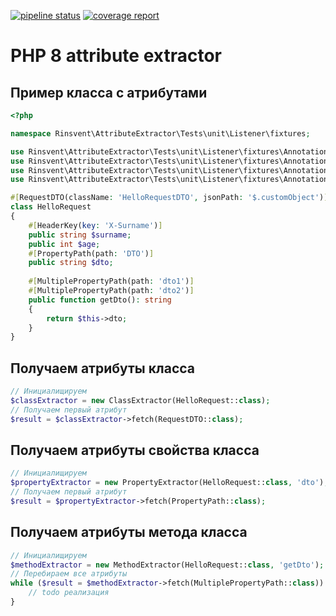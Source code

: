 [![pipeline status](https://git.rinsvent.ru/rinsvent/attribute-extractor/badges/master/pipeline.svg)](https://git.rinsvent.ru/rinsvent/attribute-extractor/-/commits/master)
[![coverage report](https://git.rinsvent.ru/rinsvent/attribute-extractor/badges/master/coverage.svg)](https://git.rinsvent.ru/rinsvent/attribute-extractor/-/commits/master)

PHP 8 attribute extractor
===

## Пример класса с атрибутами
```php
<?php

namespace Rinsvent\AttributeExtractor\Tests\unit\Listener\fixtures;

use Rinsvent\AttributeExtractor\Tests\unit\Listener\fixtures\Annotation\HeaderKey;
use Rinsvent\AttributeExtractor\Tests\unit\Listener\fixtures\Annotation\PropertyPath;
use Rinsvent\AttributeExtractor\Tests\unit\Listener\fixtures\Annotation\RequestDTO;
use Rinsvent\AttributeExtractor\Tests\unit\Listener\fixtures\Annotation\MultiplePropertyPath;

#[RequestDTO(className: 'HelloRequestDTO', jsonPath: '$.customObject')]
class HelloRequest
{
    #[HeaderKey(key: 'X-Surname')]
    public string $surname;
    public int $age;
    #[PropertyPath(path: 'DTO')]
    public string $dto;
    
    #[MultiplePropertyPath(path: 'dto1')]
    #[MultiplePropertyPath(path: 'dto2')]
    public function getDto(): string
    {
        return $this->dto;
    }
}
```

## Получаем атрибуты класса
```php
// Инициалищируем
$classExtractor = new ClassExtractor(HelloRequest::class);
// Получаем первый атрибут
$result = $classExtractor->fetch(RequestDTO::class);
```

## Получаем атрибуты свойства класса
```php
// Инициалищируем
$propertyExtractor = new PropertyExtractor(HelloRequest::class, 'dto');
// Получаем первый атрибут
$result = $propertyExtractor->fetch(PropertyPath::class);
```
## Получаем атрибуты метода класса
```php
// Инициалищируем
$methodExtractor = new MethodExtractor(HelloRequest::class, 'getDto');
// Перебираем все атрибуты
while ($result = $methodExtractor->fetch(MultiplePropertyPath::class)) {
    // todo реализация 
}
```

